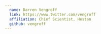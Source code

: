```yaml
---
  name: Darren Vengroff
  link: https://www.twitter.com/vengroff
  affiliation: Chief Scientist, Hestan 
  github: vengroff
---
```

